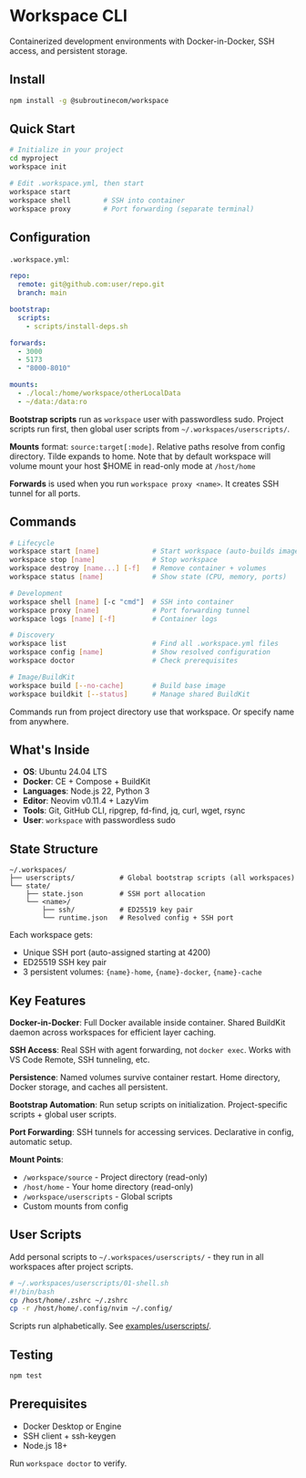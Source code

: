 # Workspace CLI

Containerized development environments with Docker-in-Docker, SSH access, and persistent storage.

## Install

```bash
npm install -g @subroutinecom/workspace
```

## Quick Start

```bash
# Initialize in your project
cd myproject
workspace init

# Edit .workspace.yml, then start
workspace start
workspace shell        # SSH into container
workspace proxy        # Port forwarding (separate terminal)
```

## Configuration

`.workspace.yml`:

```yaml
repo:
  remote: git@github.com:user/repo.git
  branch: main

bootstrap:
  scripts:
    - scripts/install-deps.sh

forwards:
  - 3000
  - 5173
  - "8000-8010"

mounts:
  - ./local:/home/workspace/otherLocalData
  - ~/data:/data:ro
```

**Bootstrap scripts** run as `workspace` user with passwordless sudo. Project scripts run first, then global user scripts from `~/.workspaces/userscripts/`.

**Mounts** format: `source:target[:mode]`. Relative paths resolve from config directory. Tilde expands to home. Note that by default workspace will volume mount your host $HOME in read-only mode at `/host/home`

**Forwards** is used when you run `workspace proxy <name>`. It creates SSH tunnel for all ports.

## Commands

```bash
# Lifecycle
workspace start [name]             # Start workspace (auto-builds image)
workspace stop [name]              # Stop workspace
workspace destroy [name...] [-f]   # Remove container + volumes
workspace status [name]            # Show state (CPU, memory, ports)

# Development
workspace shell [name] [-c "cmd"]  # SSH into container
workspace proxy [name]             # Port forwarding tunnel
workspace logs [name] [-f]         # Container logs

# Discovery
workspace list                     # Find all .workspace.yml files
workspace config [name]            # Show resolved configuration
workspace doctor                   # Check prerequisites

# Image/BuildKit
workspace build [--no-cache]       # Build base image
workspace buildkit [--status]      # Manage shared BuildKit
```

Commands run from project directory use that workspace. Or specify name from anywhere.

## What's Inside

- **OS**: Ubuntu 24.04 LTS
- **Docker**: CE + Compose + BuildKit
- **Languages**: Node.js 22, Python 3
- **Editor**: Neovim v0.11.4 + LazyVim
- **Tools**: Git, GitHub CLI, ripgrep, fd-find, jq, curl, wget, rsync
- **User**: `workspace` with passwordless sudo

## State Structure

```
~/.workspaces/
├── userscripts/           # Global bootstrap scripts (all workspaces)
└── state/
    ├── state.json         # SSH port allocation
    └── <name>/
        ├── ssh/           # ED25519 key pair
        └── runtime.json   # Resolved config + SSH port
```

Each workspace gets:

- Unique SSH port (auto-assigned starting at 4200)
- ED25519 SSH key pair
- 3 persistent volumes: `{name}-home`, `{name}-docker`, `{name}-cache`

## Key Features

**Docker-in-Docker**: Full Docker available inside container. Shared BuildKit daemon across workspaces for efficient layer caching.

**SSH Access**: Real SSH with agent forwarding, not `docker exec`. Works with VS Code Remote, SSH tunneling, etc.

**Persistence**: Named volumes survive container restart. Home directory, Docker storage, and caches all persistent.

**Bootstrap Automation**: Run setup scripts on initialization. Project-specific scripts + global user scripts.

**Port Forwarding**: SSH tunnels for accessing services. Declarative in config, automatic setup.

**Mount Points**:

- `/workspace/source` - Project directory (read-only)
- `/host/home` - Your home directory (read-only)
- `/workspace/userscripts` - Global scripts
- Custom mounts from config

## User Scripts

Add personal scripts to `~/.workspaces/userscripts/` - they run in all workspaces after project scripts.

```bash
# ~/.workspaces/userscripts/01-shell.sh
#!/bin/bash
cp /host/home/.zshrc ~/.zshrc
cp -r /host/home/.config/nvim ~/.config/
```

Scripts run alphabetically. See [examples/userscripts/](examples/userscripts/).

## Testing

```bash
npm test
```

## Prerequisites

- Docker Desktop or Engine
- SSH client + ssh-keygen
- Node.js 18+

Run `workspace doctor` to verify.
